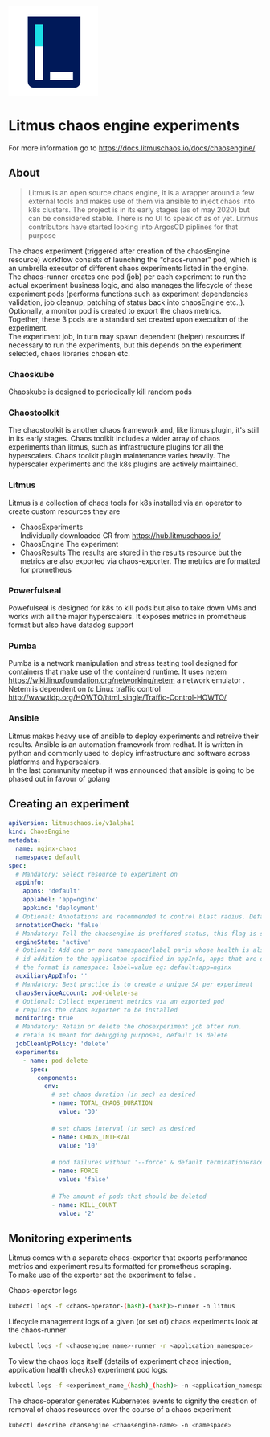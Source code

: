  ![alt text](resources/img/litmus_logo.png "LitmusChaos")  
 # Litmus chaos engine experiments
For more information go to https://docs.litmuschaos.io/docs/chaosengine/
## About
> Litmus is an open source chaos engine, it is a wrapper around a few external tools and makes use of them via ansible to inject chaos into k8s clusters. The project is in its early stages (as of may 2020) but can be considered stable. There is no UI to speak of as of yet. Litmus contributors have started looking into ArgosCD piplines for that purpose  

The chaos experiment (triggered after creation of the chaosEngine resource) workflow consists of launching the “chaos-runner” pod, which is an umbrella executor of different chaos experiments listed in the engine.  
The chaos-runner creates one pod (job) per each experiment to run the actual experiment business logic, and also manages the lifecycle of these experiment pods (performs functions such as experiment dependencies validation, job cleanup, patching of status back into chaosEngine etc.,).  
Optionally, a monitor pod is created to export the chaos metrics.  
Together, these 3 pods are a standard set created upon execution of the experiment.  
The experiment job, in turn may spawn dependent (helper) resources if necessary to run the experiments, but this depends on the experiment selected, chaos libraries chosen etc. 

### Chaoskube
Chaoskube is designed to periodically kill random pods  
### Chaostoolkit
The chaostoolkit is another chaos framework and, like litmus plugin, it's still in its early stages. Chaos toolkit includes a wider array of chaos experiments than litmus, such as infrastructure plugins for all the hyperscalers. Chaos toolkit plugin maintenance varies heavily. The hyperscaler experiments and the k8s plugins are actively maintained.  
### Litmus
Litmus is a collection of chaos tools for k8s installed via an operator to create custom resources they are  
- ChaosExperiments  
    Individually downloaded CR from https://hub.litmuschaos.io/
- ChaosEngine
    The experiment
- ChaosResults
    The results are stored in the results resource but the metrics are also exported via chaos-exporter. The metrics are formatted for prometheus  
### Powerfulseal
Powefulseal is designed for k8s to kill pods but also to take down VMs and works with all the major hyperscalers. It exposes metrics in prometheus format but also have datadog support
### Pumba
Pumba is a network manipulation and stress testing tool designed for containers that make use of the containerd runtime. It uses netem https://wiki.linuxfoundation.org/networking/netem a network emulator . Netem is dependent on *tc* Linux traffic control http://www.tldp.org/HOWTO/html_single/Traffic-Control-HOWTO/   
### Ansible 
Litmus makes heavy use of ansible to deploy experiments and retreive their results. Ansible is an automation framework from redhat. It is written in python and commonly used to deploy infrastructure and software across platforms and hyperscalers.   
In the last community meetup it was announced that ansible is going to be phased out in favour of golang
## Creating an experiment 
```yaml
apiVersion: litmuschaos.io/v1alpha1
kind: ChaosEngine
metadata:
  name: nginx-chaos
  namespace: default
spec:
  # Mandatory: Select resource to experiment on 
  appinfo:
    appns: 'default'
    applabel: 'app=nginx'
    appkind: 'deployment'
  # Optional: Annotations are recommended to control blast radius. Default is true 
  annotationCheck: 'false'
  # Mandatory: Tell the chaosengine is preffered status, this flag is solely used to patching the engine to abort the experiment
  engineState: 'active'
  # Optional: Add one or more namespace/label paris whose health is also monitored as a part of the chaos experiment
  # id addition to the applicaton specified in appInfo, apps that are dependent on the imacted on downstream  
  # the format is namespace: label=value eg: default:app=nginx
  auxiliaryAppInfo: ''
  # Mandatory: Best practice is to create a unique SA per experiment
  chaosServiceAccount: pod-delete-sa
  # Optional: Collect experiment metrics via an exported pod 
  # requires the chaos exporter to be installed
  monitoring: true
  # Mandatory: Retain or delete the chosexperiment job after run. 
  # retain is meant for debugging purposes, default is delete
  jobCleanUpPolicy: 'delete'
  experiments:
    - name: pod-delete
      spec:
        components:
          env:
            # set chaos duration (in sec) as desired
            - name: TOTAL_CHAOS_DURATION
              value: '30'

            # set chaos interval (in sec) as desired
            - name: CHAOS_INTERVAL
              value: '10'

            # pod failures without '--force' & default terminationGracePeriodSeconds
            - name: FORCE
              value: 'false'

            # The amount of pods that should be deleted
            - name: KILL_COUNT
              value: '2'
```

## Monitoring experiments

Litmus comes with a separate chaos-exporter that exports performance metrics and experiment results formatted for prometheus scraping.  
To make use of the exporter set the experiment to false . 

Chaos-operator logs  
```bash
kubectl logs -f <chaos-operator-(hash)-(hash)>-runner -n litmus
```

Lifecycle management logs of a given (or set of) chaos experiments look at the chaos-runner
```bash
kubectl logs -f <chaosengine_name>-runner -n <application_namespace>
```


To view the chaos logs itself (details of experiment chaos injection, application health checks) 
experiment pod logs:
```bash
kubectl logs -f <experiment_name_(hash)_(hash)> -n <application_namespace>
```

The chaos-operator generates Kubernetes events to signify the creation of removal of chaos resources over the course of a chaos experiment
```bash
kubectl describe chaosengine <chaosengine-name> -n <namespace>
```
 
